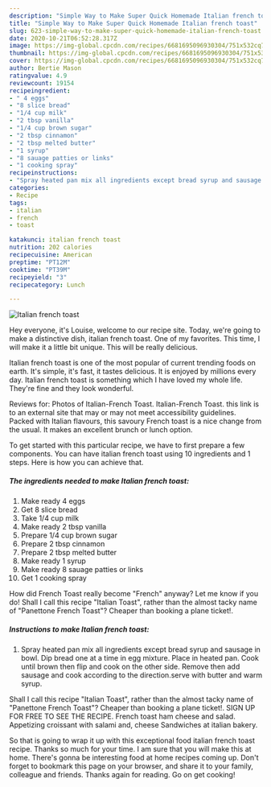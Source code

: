 ```yaml
---
description: "Simple Way to Make Super Quick Homemade Italian french toast"
title: "Simple Way to Make Super Quick Homemade Italian french toast"
slug: 623-simple-way-to-make-super-quick-homemade-italian-french-toast
date: 2020-10-21T06:52:28.317Z
image: https://img-global.cpcdn.com/recipes/6681695096930304/751x532cq70/italian-french-toast-recipe-main-photo.jpg
thumbnail: https://img-global.cpcdn.com/recipes/6681695096930304/751x532cq70/italian-french-toast-recipe-main-photo.jpg
cover: https://img-global.cpcdn.com/recipes/6681695096930304/751x532cq70/italian-french-toast-recipe-main-photo.jpg
author: Bertie Mason
ratingvalue: 4.9
reviewcount: 19154
recipeingredient:
- " 4 eggs"
- "8 slice bread"
- "1/4 cup milk"
- "2 tbsp vanilla"
- "1/4 cup brown sugar"
- "2 tbsp cinnamon"
- "2 tbsp melted butter"
- "1 syrup"
- "8 sauage patties or links"
- "1 cooking spray"
recipeinstructions:
- "Spray heated pan mix all ingredients except bread syrup and sausage in bowl. Dip bread one at a time in egg mixture. Place in heated pan. Cook until brown then flip and cook on the other side. Remove then add sausage and cook according to the direction.serve with butter and warm syrup."
categories:
- Recipe
tags:
- italian
- french
- toast

katakunci: italian french toast 
nutrition: 202 calories
recipecuisine: American
preptime: "PT12M"
cooktime: "PT39M"
recipeyield: "3"
recipecategory: Lunch

---
```



![Italian french toast](https://img-global.cpcdn.com/recipes/6681695096930304/751x532cq70/italian-french-toast-recipe-main-photo.jpg)

Hey everyone, it's Louise, welcome to our recipe site. Today, we're going to make a distinctive dish, italian french toast. One of my favorites. This time, I will make it a little bit unique. This will be really delicious.

Italian french toast is one of the most popular of current trending foods on earth. It's simple, it's fast, it tastes delicious. It is enjoyed by millions every day. Italian french toast is something which I have loved my whole life. They're fine and they look wonderful.

Reviews for: Photos of Italian-French Toast. Italian-French Toast. this link is to an external site that may or may not meet accessibility guidelines. Packed with Italian flavours, this savoury French toast is a nice change from the usual. It makes an excellent brunch or lunch option.


To get started with this particular recipe, we have to first prepare a few components. You can have italian french toast using 10 ingredients and 1 steps. Here is how you can achieve that.

<!--inarticleads1-->

##### The ingredients needed to make Italian french toast:

1. Make ready  4 eggs
1. Get 8 slice bread
1. Take 1/4 cup milk
1. Make ready 2 tbsp vanilla
1. Prepare 1/4 cup brown sugar
1. Prepare 2 tbsp cinnamon
1. Prepare 2 tbsp melted butter
1. Make ready 1 syrup
1. Make ready 8 sauage patties or links
1. Get 1 cooking spray


How did French Toast really become &#34;French&#34; anyway? Let me know if you do! Shall I call this recipe &#34;Italian Toast&#34;, rather than the almost tacky name of &#34;Panettone French Toast&#34;? Cheaper than booking a plane ticket!. 

<!--inarticleads2-->

##### Instructions to make Italian french toast:

1. Spray heated pan mix all ingredients except bread syrup and sausage in bowl. Dip bread one at a time in egg mixture. Place in heated pan. Cook until brown then flip and cook on the other side. Remove then add sausage and cook according to the direction.serve with butter and warm syrup.


Shall I call this recipe &#34;Italian Toast&#34;, rather than the almost tacky name of &#34;Panettone French Toast&#34;? Cheaper than booking a plane ticket!. SIGN UP FOR FREE TO SEE THE RECIPE. French toast ham cheese and salad. Appetizing croissant with salami and, cheese Sandwiches at italian bakery. 

So that is going to wrap it up with this exceptional food italian french toast recipe. Thanks so much for your time. I am sure that you will make this at home. There's gonna be interesting food at home recipes coming up. Don't forget to bookmark this page on your browser, and share it to your family, colleague and friends. Thanks again for reading. Go on get cooking!
